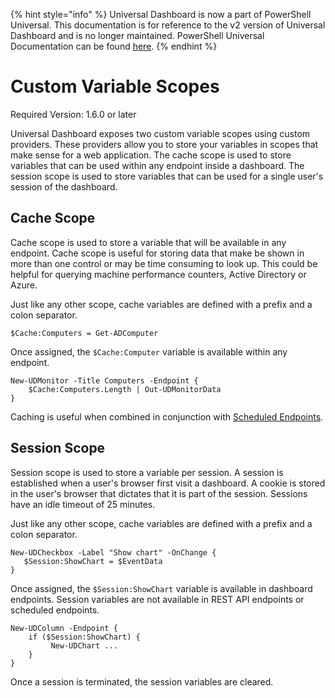 ﻿{% hint style="info" %}
Universal Dashboard is now a part of PowerShell Universal. This documentation is for reference to the v2 version of Universal Dashboard and is no longer maintained. PowerShell Universal Documentation can be found [here](https://docs.ironmansoftware.com).
{% endhint %}


# Custom Variable Scopes

Required Version: 1.6.0 or later

Universal Dashboard exposes two custom variable scopes using custom providers. These providers allow you to store your variables in scopes that make sense for a web application. The cache scope is used to store variables that can be used within any endpoint inside a dashboard. The session scope is used to store variables that can be used for a single user's session of the dashboard.

## Cache Scope

Cache scope is used to store a variable that will be available in any endpoint. Cache scope is useful for storing data that make be shown in more than one control or may be time consuming to look up. This could be helpful for querying machine performance counters, Active Directory or Azure.

Just like any other scope, cache variables are defined with a prefix and a colon separator.

```text
$Cache:Computers = Get-ADComputer
```

Once assigned, the `$Cache:Computer` variable is available within any endpoint.

```text
New-UDMonitor -Title Computers -Endpoint {
    $Cache:Computers.Length | Out-UDMonitorData
}
```

Caching is useful when combined in conjunction with [Scheduled Endpoints](scheduled-endpoints.md).

## Session Scope

Session scope is used to store a variable per session. A session is established when a user's browser first visit a dashboard. A cookie is stored in the user's browser that dictates that it is part of the session. Sessions have an idle timeout of 25 minutes.

Just like any other scope, cache variables are defined with a prefix and a colon separator.

```text
New-UDCheckbox -Label "Show chart" -OnChange {
   $Session:ShowChart = $EventData
}
```

Once assigned, the `$Session:ShowChart` variable is available in dashboard endpoints. Session variables are not available in REST API endpoints or scheduled endpoints.

```text
New-UDColumn -Endpoint {
    if ($Session:ShowChart) {
         New-UDChart ...
    }
}
```

Once a session is terminated, the session variables are cleared.



